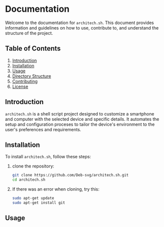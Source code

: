 # Documentation

Welcome to the documentation for `architech.sh`. This document provides information and guidelines on how to use, contribute to, and understand the structure of the project.

## Table of Contents
1. [Introduction](#introduction)
2. [Installation](#installation)
3. [Usage](#usage)
4. [Directory Structure](#directory-structure)
5. [Contributing](#contributing)
6. [License](#License)

## Introduction
`architech.sh` is a shell script project designed to customize a smartphone and computer with the selected device and specific details. It automates the setup and configuration proceses to tailor the device's environment to the user's preferences and requirements.

## Installation
To install `architech.sh`, follow these steps:

1. clone the repository:
   ```sh
   git clone https://github.com/Deb-svg/architech.sh.git
   cd architech.sh
   ```

2. If there was an error when cloning, try this:
   ```sh
   sudo apt-get update
   sudo apt-get install git
   ```

## Usage
